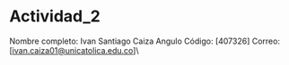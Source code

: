# Actividad_2

Nombre completo: Ivan Santiago Caiza Angulo
Código: [407326]
Correo: [ivan.caiza01@unicatolica.edu.co]\
